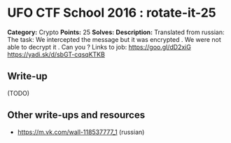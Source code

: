 # UFO CTF School 2016 : rotate-it-25

**Category:** Crypto
**Points:** 25
**Solves:** 
**Description:**
Translated from russian:
The task:
We intercepted the message but it was encrypted . We were not able to decrypt it . Can you ?
Links to job:
    https://goo.gl/dD2xiG
    https://yadi.sk/d/sbGT-cqsqKTKB


## Write-up

(TODO)

## Other write-ups and resources

* https://m.vk.com/wall-118537777_1 (russian)
